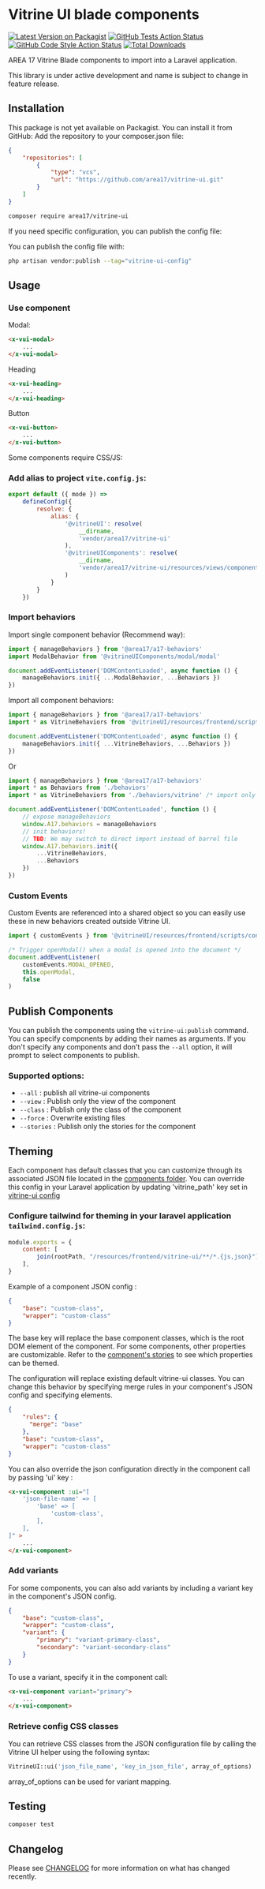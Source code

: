 # Vitrine UI blade components

[![Latest Version on Packagist](https://img.shields.io/packagist/v/area17/vitrine-ui.svg?style=flat-square)](https://packagist.org/packages/area17/vitrine-ui)
[![GitHub Tests Action Status](https://img.shields.io/github/actions/workflow/status/area17/vitrine-ui/run-tests.yml?branch=main&label=tests&style=flat-square)](https://github.com/area17/vitrine-ui/actions?query=workflow%3Arun-tests+branch%3Amain)
[![GitHub Code Style Action Status](https://img.shields.io/github/actions/workflow/status/area17/vitrine-ui/fix-php-code-style-issues.yml?branch=main&label=code%20style&style=flat-square)](https://github.com/area17/vitrine-ui/actions?query=workflow%3A"Fix+PHP+code+style+issues"+branch%3Amain)
[![Total Downloads](https://img.shields.io/packagist/dt/area17/vitrine-ui.svg?style=flat-square)](https://packagist.org/packages/area17/vitrine-ui)

AREA 17 Vitrine Blade components to import into a Laravel application.

This library is under active development and name is subject to change in feature release.

## Installation

This package is not yet available on Packagist. You can install it from GitHub:
Add the repository to your composer.json file:

```json
{
    "repositories": [
        {
            "type": "vcs",
            "url": "https://github.com/area17/vitrine-ui.git"
        }
    ]
}
```

```bash
composer require area17/vitrine-ui
```

If you need specific configuration, you can publish the config file:

You can publish the config file with:

```bash
php artisan vendor:publish --tag="vitrine-ui-config"
```

## Usage

### Use component

Modal:

```html
<x-vui-modal>
    ...
</x-vui-modal>
```

Heading

```html
<x-vui-heading>
    ...
</x-vui-heading>
```

Button

```html
<x-vui-button>
    ...
</x-vui-button>
```

Some components require CSS/JS:

### Add alias to project `vite.config.js`:

```js
export default ({ mode }) =>
    defineConfig({
        resolve: {
            alias: {
                '@vitrineUI': resolve(
                    __dirname,
                    'vendor/area17/vitrine-ui'
                ),
                '@vitrineUIComponents': resolve(
                    __dirname,
                    'vendor/area17/vitrine-ui/resources/views/components/'
                )
            }
        }
    })
```

### Import behaviors

Import single component behavior (Recommend way):

```js
import { manageBehaviors } from '@area17/a17-behaviors'
import ModalBehavior from '@vitrineUIComponents/modal/modal'

document.addEventListener('DOMContentLoaded', async function () {
    manageBehaviors.init({ ...ModalBehavior, ...Behaviors })
})
```

Import all component behaviors:

```js
import { manageBehaviors } from '@area17/a17-behaviors'
import * as VitrineBehaviors from '@vitrineUI/resources/frontend/scripts/behaviors'

document.addEventListener('DOMContentLoaded', async function () {
    manageBehaviors.init({ ...VitrineBehaviors, ...Behaviors })
})
```

Or

```js
import { manageBehaviors } from '@area17/a17-behaviors'
import * as Behaviors from './behaviors'
import * as VitrineBehaviors from './behaviors/vitrine' /* import only the needed behaviors from VitrineUI */

document.addEventListener('DOMContentLoaded', function () {
    // expose manageBehaviors
    window.A17.behaviors = manageBehaviors
    // init behaviors!
    // TBD: We may switch to direct import instead of barrel file
    window.A17.behaviors.init({
        ...VitrineBehaviors,
        ...Behaviors
    })
})
```


### Custom Events

Custom Events are referenced into a shared object so you can easily use these in new behaviors created outside Vitrine UI.

```js
import { customEvents } from '@vitrineUI/resources/frontend/scripts/constants/customEvents.js'

/* Trigger openModal() when a modal is opened into the document */
document.addEventListener(
    customEvents.MODAL_OPENED,
    this.openModal,
    false
)
```

## Publish Components

You can publish the components using the `vitrine-ui:publish` command. You can specify components by adding their names as arguments. If you don't specify any components and don't pass the `--all` option, it will prompt to select components to publish.

### Supported options:

- `--all` : publish all vitrine-ui components
- `--view` : Publish only the view of the component
- `--class` : Publish only the class of the component
- `--force` : Overwrite existing files
- `--stories` : Publish only the stories for the component

## Theming

Each component has default classes that you can customize through its associated JSON file located in the [components folder](resources/frontend/theme/components).
You can override this config in your Laravel application by updating 'vitrine_path' key set in [vitrine-ui config](config/vitrine-ui.php)  

### Configure tailwind for theming in your laravel application `tailwind.config.js`:
```js
module.exports = {
    content: [
        join(rootPath, "/resources/frontend/vitrine-ui/**/*.{js,json}"),
    ],
}
```

Example of a component JSON config :

```json
{
    "base": "custom-class",
    "wrapper": "custom-class"
}
```
The base key will replace the base component classes, which is the root DOM element of the component.
For some components, other properties are customizable. Refer to the [component's stories](resources/views/stories) to see which properties can be themed.

The configuration will replace existing default vitrine-ui classes. You can change this behavior by specifying merge rules in your component's JSON config and specifying elements.

```json
{
    "rules": {
      "merge": "base"
    },
    "base": "custom-class",
    "wrapper": "custom-class"
}
```

You can also override the json configuration directly in the component call by passing 'ui' key :
```html
<x-vui-component :ui="[
    'json-file-name' => [
        'base' => [
            'custom-class',
        ],
    ],
]" >
    ...
</x-vui-component>
```

###  Add variants
For some components, you can also add variants by including a variant key in the component's JSON config.

```json
{
    "base": "custom-class",
    "wrapper": "custom-class",
    "variant": {
        "primary": "variant-primary-class",
        "secondary": "variant-secondary-class"
    }
}
```

To use a variant, specify it in the component call:
```html
<x-vui-component variant="primary">
    ...
</x-vui-component>
```

###  Retrieve config CSS classes
You can retrieve CSS classes from the JSON configuration file by calling the Vitrine UI helper using the following syntax:

```php
VitrineUI::ui('json_file_name', 'key_in_json_file', array_of_options)
```
array_of_options can be used for variant mapping.

## Testing

```bash
composer test
```

## Changelog

Please see [CHANGELOG](CHANGELOG.md) for more information on what has changed recently.
